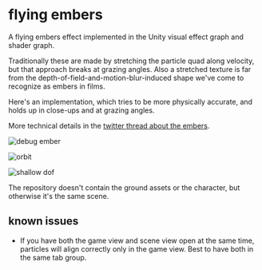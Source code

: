 # flying embers

A flying embers effect implemented in the Unity visual effect graph and shader graph.

Traditionally these are made by stretching the particle quad along velocity, but that approach breaks at grazing angles. Also a stretched texture is far from the depth-of-field-and-motion-blur-induced shape we've come to recognize as embers in films.

Here's an implementation, which tries to be more physically accurate, and holds up in close-ups and at grazing angles.

More technical details in the [twitter thread about the embers](https://x.com/robcupisz/status/1883842759825715217).

![debug ember](Images/debug_ember.gif)


![orbit](Images/wide_orbit_shot.gif)

![shallow dof](Images/shallow_dof.gif)

The repository doesn't contain the ground assets or the character, but otherwise it's the same scene.

## known issues

- If you have both the game view and scene view open at the same time, particles will align correctly only in the game view. Best to have both in the same tab group.
